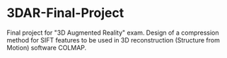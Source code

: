 # 3DAR-Final-Project
Final project for "3D Augmented Reality" exam. Design of a compression method for SIFT features to be used in 3D reconstruction (Structure from Motion) software COLMAP.
